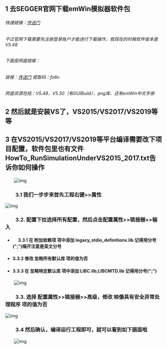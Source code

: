 ## 1 去SEGGER官网下载emWin模拟器软件包
###### 快速链接：[传送门](https://www.segger.com/downloads/emwin/)

###### 不过官网下载需要先注册登录账户才能进行下载操作，我现在的时候软件版本是V5.48

###### 下面是网盘链接：　　

###### 链接：[传送门](https://pan.baidu.com/s/1wkF9v8h7OzGrtgqs_VHkxA)  提取码：fo6n 

###### 网盘资源包括：V5.48、V5.30（有GUIBuild）、png库、还有emWin中文手册

## 2 然后就是安装VS了，VS2015/VS2017/VS2019等等

## 3 在VS2015/VS2017/VS2019等平台编译需要改下项目配置，软件包里也有文件HowTo_RunSimulationUnderVS2015_2017.txt告诉你如何操作
　　![img](https://img2018.cnblogs.com/blog/1269466/201904/1269466-20190410225228067-1995126510.png)
### 　　3.1 我们一步步来首先工程右键>>属性
![img](https://img2018.cnblogs.com/blog/1269466/201904/1269466-20190410225619092-1964027031.png)
### 　　3.2. 配置下拉选择所有配置，然后点击配置属性>>链接器>>输入
- #### 　 3.3.1 在 附加依赖项 项中添加 legacy_stdio_definitions.lib  记得用分号(";")隔开注意是英文分号

- #### 	3.3.2 修改 忽略所有默认库 项的值为否

- #### 	3.3.3 在 忽略特定默认库 项中添加 LIBC.lib;LIBCMTD.lib 记得用分号(";")

　　![img](https://img2018.cnblogs.com/blog/1269466/201904/1269466-20190410225814307-310514079.png)
### 　　3.3. 选择 配置属性>>链接器>>高级，修改 映像具有安全异常处理程序 项的值为否
![img](https://img2018.cnblogs.com/blog/1269466/201904/1269466-20190410230530859-410432706.png)
### 　　3.4 然后确认，编译运行工程即可，就可以看到如下画面啦
　　![img](https://img2018.cnblogs.com/blog/1269466/201904/1269466-20190410230851452-1948992330.png)

 